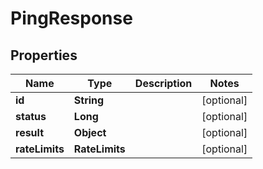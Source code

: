 

# PingResponse


## Properties

| Name | Type | Description | Notes |
|------------ | ------------- | ------------- | -------------|
|**id** | **String** |  |  [optional] |
|**status** | **Long** |  |  [optional] |
|**result** | **Object** |  |  [optional] |
|**rateLimits** | **RateLimits** |  |  [optional] |



